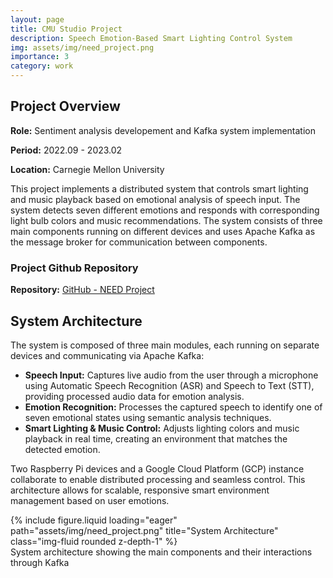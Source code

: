 ```yaml
---
layout: page
title: CMU Studio Project
description: Speech Emotion-Based Smart Lighting Control System
img: assets/img/need_project.png
importance: 3
category: work
---
```


## Project Overview

**Role:** Sentiment analysis developement and Kafka system implementation

**Period:** 2022.09 - 2023.02

**Location:** Carnegie Mellon University


This project implements a distributed system that controls smart lighting and music playback based on emotional analysis of speech input. The system detects seven different emotions and responds with corresponding light bulb colors and music recommendations. The system consists of three main components running on different devices and uses Apache Kafka as the message broker for communication between components.

### Project Github Repository
**Repository:** [GitHub - NEED Project](https://github.com/GoTartans/need3)



## System Architecture

The system is composed of three main modules, each running on separate devices and communicating via Apache Kafka:

- **Speech Input:** Captures live audio from the user through a microphone using Automatic Speech Recognition (ASR) and Speech to Text (STT), providing processed audio data for emotion analysis.
- **Emotion Recognition:** Processes the captured speech to identify one of seven emotional states using semantic analysis techniques.
- **Smart Lighting & Music Control:** Adjusts lighting colors and music playback in real time, creating an environment that matches the detected emotion.

Two Raspberry Pi devices and a Google Cloud Platform (GCP) instance collaborate to enable distributed processing and seamless control. This architecture allows for scalable, responsive smart environment management based on user emotions.

<div class="row">
    <div class="col-sm-12 mt-3 mt-md-0">
        {% include figure.liquid loading="eager" path="assets/img/need_project.png" title="System Architecture" class="img-fluid rounded z-depth-1" %}
    </div>
</div>
<div class="caption">
    System architecture showing the main components and their interactions through Kafka
</div>


